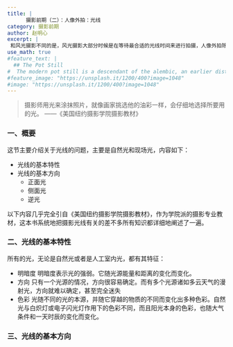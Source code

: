 ```yaml
---
title: |
      摄影前期（二）：人像外拍：光线
category: 摄影前期
author: 赵明心
excerpt: |
 和风光摄影不同的是，风光摄影大部分时候是在等待最合适的光线时间来进行拍摄，人像外拍除了要等待合适的光线条件外，还需要由摄影师自己合理地分析和利用现场光线。光线也是整个人像外拍中最为重要的因素。
use_math: true
#feature_text: |
  ## The Pot Still
#  The modern pot still is a descendant of the alembic, an earlier distillation device
#feature_image: "https://unsplash.it/1200/400?image=1048"
#image: "https://unsplash.it/1200/400?image=1048"
---
```


> 摄影师用光来涂抹照片，就像画家挑选他的油彩一样，会仔细地选择所要用的光。   ——《美国纽约摄影学院摄影教材》

### 一、概要

这节主要介绍关于光线的问题，主要是自然光和现场光，内容如下：
* 光线的基本特性
* 光线的基本方向
  * 正面光
  * 侧面光
  * 逆光

以下内容几乎完全引自《美国纽约摄影学院摄影教材》，作为学院派的摄影专业教材，这本书系统地把摄影光线有关的差不多所有知识都详细地阐述了一遍。

### 二、光线的基本特性

所有的光，无论是自然光或者是人工室内光，都有其特征：
- 明暗度 明暗度表示光的强弱。它随光源能量和距离的变化而变化。
- 方向 只有一个光源的情况，方向很容易确定。而有多个光源诸如多云天气的漫射光，方向就难以确定，甚至完全迷失
- 色彩 光随不同的光的本源，并随它穿越的物质的不同而变化出多种色彩。自然光与白炽灯或电子闪光灯作用下的色彩不同，而且阳光本身的色彩，也随大气条件和一天时辰的变化而变化。

### 三、光线的基本方向
